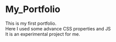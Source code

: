 # My_Portfolio

This is my first portfolio.
<br>
Here I used some advance CSS properties and JS
<br>
It is an experimental project for me.
